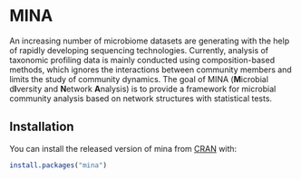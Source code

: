 # MINA

An increasing number of microbiome datasets are generating with the help of
rapidly developing sequencing technologies. Currently, analysis of taxonomic
profiling data is mainly conducted using composition-based methods, which
ignores the interactions between community members and limits the study of
community dynamics. The goal of MINA (**M**icrobial d**I**versity and
**N**etwork **A**nalysis) is to provide a framework for microbial community
analysis based on network structures with statistical tests.

## Installation

You can install the released version of mina from [CRAN](https://CRAN.R-project.org) with:

``` r
install.packages("mina")
```
